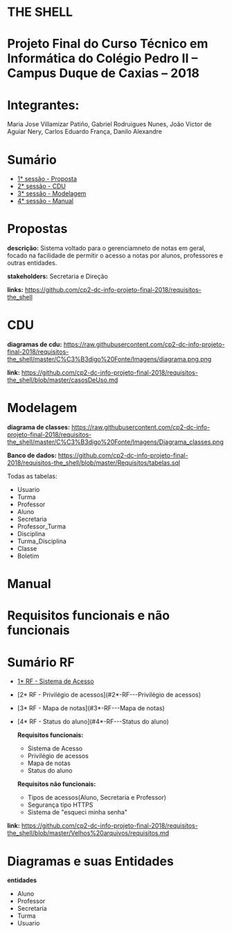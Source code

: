 # THE SHELL

# Projeto Final do Curso Técnico em Informática do Colégio Pedro II – Campus Duque de Caxias – 2018

# Integrantes:
Maria Jose Villamizar Patiño, Gabriel Rodruigues Nunes, João Victor de Aguiar Nery, Carlos Eduardo França, Danilo Alexandre

# Sumário
- [1* sessão - Proposta](#1*-sessão---Proposta)
- [2* sessão - CDU](#2*-sessão---CDU)
- [3* sessão - Modelagem](#3*-sessão---Modelagem)
- [4* sessão - Manual](#4*-sessão---Manual)

# Propostas
  **descrição:** Sistema voltado para o gerenciamneto de notas em geral, focado na facilidade de permitir o acesso a notas por alunos, professores e outras entidades.
 
 **stakeholders:** Secretaria e Direção
 
 **links:**  https://github.com/cp2-dc-info-projeto-final-2018/requisitos-the_shell
 
 # CDU
   **diagramas de cdu:** https://raw.githubusercontent.com/cp2-dc-info-projeto-final-2018/requisitos-the_shell/master/C%C3%B3digo%20Fonte/Imagens/diagrama.png.png
   
   **link:** https://github.com/cp2-dc-info-projeto-final-2018/requisitos-the_shell/blob/master/casosDeUso.md
 
 
 # Modelagem
   **diagrama de classes:** https://raw.githubusercontent.com/cp2-dc-info-projeto-final-2018/requisitos-the_shell/master/C%C3%B3digo%20Fonte/Imagens/Diagrama_classes.png
  
  **Banco de dados:** https://github.com/cp2-dc-info-projeto-final-2018/requisitos-the_shell/blob/master/Requisitos/tabelas.sql
  
  Todas as tabelas:
   - Usuario
   - Turma
   - Professor
   - Aluno
   - Secretaria
   - Professor_Turma 
   - Disciplina 
   - Turma_Disciplina 
   - Classe 
   - Boletim 
 
 
 # Manual
 
 
 # Requisitos funcionais e não funcionais
 
 # Sumário RF
- [1* RF - Sistema de Acesso](#1*-RF---Proposta)
- [2* RF - Privilégio de acessos](#2*-RF---Privilégio de acessos)
- [3* RF - Mapa de notas](#3*-RF---Mapa de notas)
- [4* RF - Status do aluno](#4*-RF---Status do aluno)
  
  **Requisitos funcionais:**
   
   
   - Sistema de Acesso
   - Privilégio de acessos
   - Mapa de notas
   - Status do aluno
  
  **Requisitos não funcionais:**
   
   - Tipos de acessos(Aluno, Secretaria e Professor)
   - Segurança tipo HTTPS
   - Sistema de "esqueci minha senha"
 
 **link:** https://github.com/cp2-dc-info-projeto-final-2018/requisitos-the_shell/blob/master/Velhos%20arquivos/requisitos.md
 
 # Diagramas e suas Entidades
 
 **entidades**
  - Aluno
  - Professor 
  - Secretaria
  - Turma
  - Usuario
  

